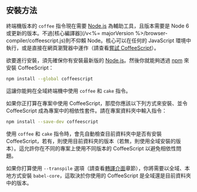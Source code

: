 ## 安裝方法

終端機版本的 `coffee` 指令現在需要 [Node.js](https://nodejs.org/) 為輔助工具，且版本需要是 Node 6 或更新的版本。不過[核心編譯器](/v<%= majorVersion %>/browser-compiler/coffeescript.js)則不仰賴 Node。核心可以在任何的 JavaScript 環境中執行，或是直接在網頁瀏覽器中運作（請查看[嘗試 CoffeeScript](#try)）。

欲要進行安裝，須先確保你有安裝最新版的 [Node.js](https://nodejs.org/)。然後你就能夠透過 [npm](https://www.npmjs.com/) 來安裝 CoffeeScript：

```bash
npm install --global coffeescript
```

這讓你能夠在全域終端機中使用 `coffee` 和 `cake` 指令。

如果你正打算在專案中使用 CoffeeScript，那麼你應該以下列方式來安裝、並令 CoffeeScript 成為專案中的相依性套件。請在專案資料夾中輸入指令：

```bash
npm install --save-dev coffeescript
```

使用 `coffee` 和 `cake` 指令時，會先自動檢查目前資料夾中是否有安裝 CoffeeScript，若有，則使用目前資料夾的版本（若無，則使用全域安裝的版本）。這允許你在不同的專案上使用不同版本的 CoffeeScript 以避免相依性問題。

如果你打算使用 `--transpile` 選項（請查看[轉譯介面](#transpilation)章節），你將需要以全域、本地方式安裝 `babel-core`，這取決於你使用的 CoffeeScript 是全域還是目前資料夾中的版本。